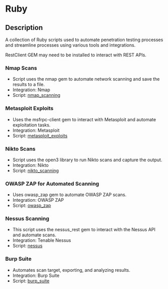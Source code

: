 # Ruby
## Description
A collection of Ruby scripts used to automate penetration testing processes and streamline processes using various tools and integrations.

RestClient GEM may need to be installed to interact with REST APIs.

### Nmap Scans
- Script uses the nmap gem to automate network scanning and save the results to a file.
- Integration: Nmap
- Script: [nmap_scanning](https://github.com/aele1401/Scripts/blob/main/Ruby/nmap_scanning.rb)

### Metasploit Exploits
- Uses the msfrpc-client gem to interact with Metasploit and automate exploitation tasks.
- Integration: Metasploit
- Script: [metasploit_exploits](https://github.com/aele1401/Scripts/blob/main/Ruby/metasploit_exploits.rb)

### Nikto Scans
- Script uses the open3 library to run Nikto scans and capture the output.
- Integration: Nikto
- Script: [nikto_scanning](https://github.com/aele1401/Scripts/blob/main/Ruby/nikto_scanning.rb)

### OWASP ZAP for Automated Scanning
- Uses owasp_zap gem to automate OWASP ZAP scans.
- Integration: OWASP ZAP
- Script: [owasp_zap](https://github.com/aele1401/Scripts/blob/main/Ruby/owasp_zap.rb)

### Nessus Scanning
- This script uses the nessus_rest gem to interact with the Nessus API and automate scans.
- Integration: Tenable Nessus
- Script: [nessus](https://github.com/aele1401/Scripts/blob/main/Ruby/nessus.rb)

### Burp Suite
- Automates scan target, exporting, and analyzing results.
- Integration: Burp Suite
- Script: [burp_suite](https://github.com/aele1401/Scripts/blob/main/Ruby/burp_suite.rb)
